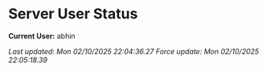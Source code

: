 # Server User Status

**Current User:** abhin

_Last updated: Mon 02/10/2025 22:04:36.27_
_Force update: Mon 02/10/2025 22:05:18.39_ 
